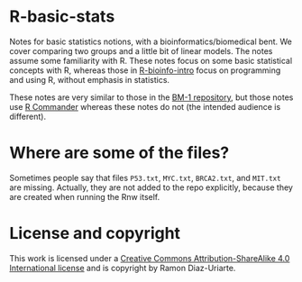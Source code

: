 R-basic-stats
==============

Notes for basic statistics notions, with a bioinformatics/biomedical
bent. We cover comparing two groups and a little bit of linear models. The
notes assume some familiarity with R. These notes focus on some basic
statistical concepts with R, whereas those in
[R-bioinfo-intro](https://github.com/rdiaz02/R-bioinfo-intro) focus on
programming and using R, without emphasis in statistics. 



These notes are very similar to those in the [BM-1
repository](https://github.com/rdiaz02/BM-1), but those notes use [R
Commander](http://socserv.mcmaster.ca/jfox/Misc/Rcmdr) whereas these notes
do not (the intended audience is different).

Where are some of the files?
============================

Sometimes people say that files `P53.txt`, `MYC.txt`,  `BRCA2.txt`, and `MIT.txt` 
are missing. Actually, they are not added to the repo explicitly, because
they are created when running the Rnw itself.



License and copyright
=====================

This work is licensed under a
[Creative Commons Attribution-ShareAlike 4.0 International license](http://creativecommons.org/licenses/by-sa/4.0/) and is copyright by Ramon Diaz-Uriarte.
